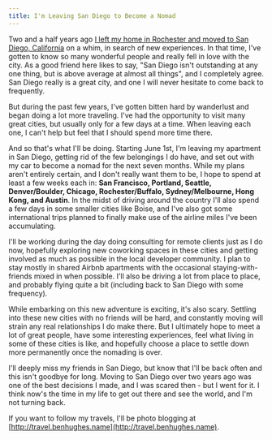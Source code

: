 ```yaml
---
title: I'm Leaving San Diego to Become a Nomad
---
```


Two and a half years ago [I left my home in Rochester and moved to San Diego, California](/blog/2010/09/02/farewell-rochester-hello-san-diego.html) on a whim, in search of new experiences. In that time, I've gotten to know so many wonderful people and really fell in love with the city. As a good friend here likes to say, "San Diego isn't outstanding at any one thing, but is above average at almost all things", and I completely agree. San Diego really is a great city, and one I will never hesitate to come back to frequently.

But during the past few years, I've gotten bitten hard by wanderlust and began doing a lot more traveling. I've had the opportunity to visit many great cities, but usually only for a few days at a time. When leaving each one, I can't help but feel that I should spend more time there.

And so that's what I'll be doing. Starting June 1st, I'm leaving my apartment in San Diego, getting rid of the few belongings I do have, and set out with my car to become a nomad for the next seven months. While my plans aren't entirely certain, and I don't really want them to be, I hope to spend at least a few weeks each in: **San Francisco, Portland, Seattle, Denver/Boulder, Chicago, Rochester/Buffalo, Sydney/Melbourne, Hong Kong, and Austin**. In the midst of driving around the country I'll also spend a few days in some smaller cities like Boise, and I've also got some international trips planned to finally make use of the airline miles I've been accumulating.

I'll be working during the day doing consulting for remote clients just as I do now, hopefully exploring new coworking spaces in these cities and getting involved as much as possible in the local developer community. I plan to stay mostly in shared Airbnb apartments with the occasional staying-with-friends mixed in when possible. I'll also be driving a lot from place to place, and probably flying quite a bit (including back to San Diego with some frequency).

While embarking on this new adventure is exciting, it's also scary. Settling into these new cities with no friends will be hard, and constantly moving will strain any real relationships I do make there. But I ultimately hope to meet a lot of great people, have some interesting experiences, feel what living in some of these cities is like, and hopefully choose a place to settle down more permanently once the nomading is over. 

I'll deeply miss my friends in San Diego, but know that I'll be back often and this isn't goodbye for long. Moving to San Diego over two years ago was one of the best decisions I made, and I was scared then - but I went for it. I think now's the time in my life to get out there and see the world, and I'm not turning back.

If you want to follow my travels, I'll be photo blogging at [http://travel.benhughes.name](http://travel.benhughes.name).
